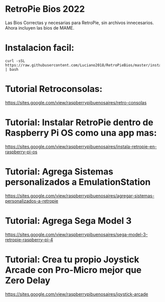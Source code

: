 # RetroPie Bios 2022
Las Bios Correctas y necesarias para RetroPie, sin archivos innecesarios. Ahora incluyen las bios de MAME.

# Instalacion facil:
```
curl -sSL https://raw.githubusercontent.com/Luciano2018/RetroPieBios/master/instalar.sh | bash
```
# Tutorial Retroconsolas:
https://sites.google.com/view/raspberrypibuenosaires/retro-consolas

# Tutorial: Instalar RetroPie dentro de Raspberry Pi OS como una app mas:
https://sites.google.com/view/raspberrypibuenosaires/instala-retropie-en-raspberry-pi-os

# Tutorial: Agrega Sistemas personalizados a EmulationStation
https://sites.google.com/view/raspberrypibuenosaires/agregar-sistemas-personalizados-a-retropie

# Tutorial: Agrega Sega Model 3
https://sites.google.com/view/raspberrypibuenosaires/sega-model-3-retropie-raspberry-pi-4

# Tutorial: Crea tu propio Joystick Arcade con Pro-Micro mejor que Zero Delay
https://sites.google.com/view/raspberrypibuenosaires/joystick-arcade

